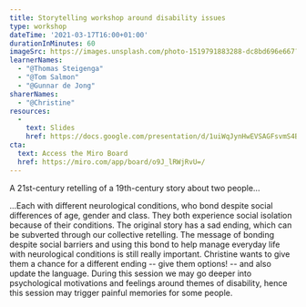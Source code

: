```yaml
---
title: Storytelling workshop around disability issues
type: workshop
dateTime: '2021-03-17T16:00+01:00'
durationInMinutes: 60
imageSrc: https://images.unsplash.com/photo-1519791883288-dc8bd696e667?ixid=MXwxMjA3fDB8MHxwaG90by1wYWdlfHx8fGVufDB8fHw%3D&ixlib=rb-1.2.1&auto=format&fit=crop&w=1950&q=80
learnerNames:
  - "@Thomas Steigenga"
  - "@Tom Salmon"
  - "@Gunnar de Jong"
sharerNames:
  - "@Christine"
resources:
  -
    text: Slides
    href: https://docs.google.com/presentation/d/1uiWqJynHwEVSAGFsvmS4B2YCcT87QiCw0ST4GzN4iXE/edit?usp=sharing
cta:
  text: Access the Miro Board
  href: https://miro.com/app/board/o9J_lRWjRvU=/
---
```


A 21st-century retelling of a 19th-century story about two people...

<!--more-->

...Each with different neurological conditions, who bond despite social differences of age, gender and class. They both experience social isolation because of their conditions. The original story has a sad ending, which can be subverted through our collective retelling. The message of bonding despite social barriers and using this bond to help manage everyday life with neurological conditions is still really important. Christine wants to give them a chance for a different ending -- give them options! -- and also update the language.
During this session we may go deeper into psychological motivations and feelings around themes of disability, hence this session may trigger painful memories for some people.

<div class="typeform-widget" data-url="https://form.typeform.com/to/ho5zgjEx?typeform-medium=embed-snippet" data-transparency="100" data-hide-headers="true" data-hide-footer="true" style="width: 100%; height: 500px;"></div> <script> (function() { var qs,js,q,s,d=document, gi=d.getElementById, ce=d.createElement, gt=d.getElementsByTagName, id="typef_orm", b="https://embed.typeform.com/"; if(!gi.call(d,id)) { js=ce.call(d,"script"); js.id=id; js.src=b+"embed.js"; q=gt.call(d,"script")[0]; q.parentNode.insertBefore(js,q) } })() </script>
